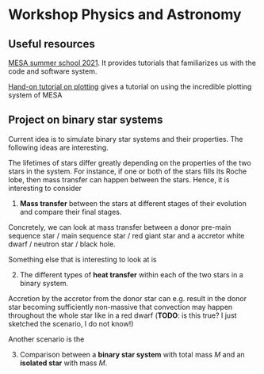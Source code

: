 # Workshop Physics and Astronomy

## Useful resources

[MESA summer school 2021](https://jschwab.github.io/mesa-2021/). It provides tutorials that familiarizes us with the code and software system.

[Hand-on tutorial on plotting](https://docs.mesastar.org/en/release-r22.11.1/using_mesa/using_pgstar.html#hands-on-tutorial) gives a tutorial on using the incredible plotting system of MESA

## Project on binary star systems

Current idea is to simulate binary star systems and their properties. The following ideas are interesting.

The lifetimes of stars differ greatly depending on the properties of the two stars in the system. For instance, if one or both of the stars fills its Roche lobe, then mass transfer can happen between the stars. Hence, it is interesting to consider

1. **Mass transfer** between the stars at different stages of their evolution and compare their final stages.

Concretely, we can look at mass transfer between a donor pre-main sequence star / main sequence star / red giant star and a accretor white dwarf / neutron star / black hole.

Something else that is interesting to look at is

2. The different types of **heat transfer** within each of the two stars in a binary system.

Accretion by the accretor from the donor star can e.g. result in the donor star becoming sufficiently non-massive that convection may happen throughout the whole star like in a red dwarf (**TODO**: is this true? I just sketched the scenario, I do not know!)

Another scenario is the

3. Comparison between a **binary star system** with total mass $M$ and an **isolated star** with mass $M$.
